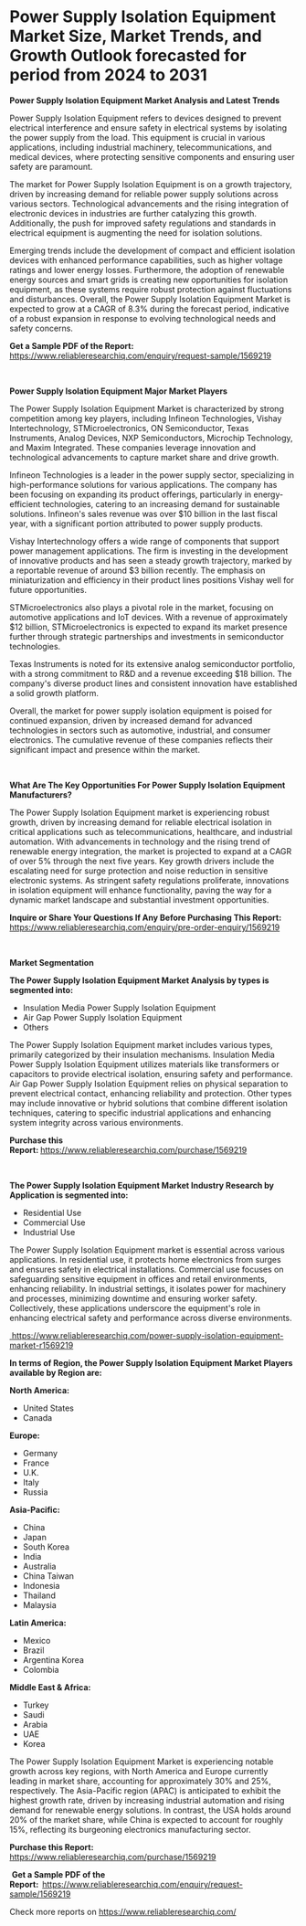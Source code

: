 <p><h1>Power Supply Isolation Equipment Market Size, Market Trends, and Growth Outlook forecasted for period from 2024 to 2031</h1></p><p><strong>Power Supply Isolation Equipment Market Analysis and Latest Trends</strong></p>
<p><p>Power Supply Isolation Equipment refers to devices designed to prevent electrical interference and ensure safety in electrical systems by isolating the power supply from the load. This equipment is crucial in various applications, including industrial machinery, telecommunications, and medical devices, where protecting sensitive components and ensuring user safety are paramount.</p><p>The market for Power Supply Isolation Equipment is on a growth trajectory, driven by increasing demand for reliable power supply solutions across various sectors. Technological advancements and the rising integration of electronic devices in industries are further catalyzing this growth. Additionally, the push for improved safety regulations and standards in electrical equipment is augmenting the need for isolation solutions.</p><p>Emerging trends include the development of compact and efficient isolation devices with enhanced performance capabilities, such as higher voltage ratings and lower energy losses. Furthermore, the adoption of renewable energy sources and smart grids is creating new opportunities for isolation equipment, as these systems require robust protection against fluctuations and disturbances. Overall, the Power Supply Isolation Equipment Market is expected to grow at a CAGR of 8.3% during the forecast period, indicative of a robust expansion in response to evolving technological needs and safety concerns.</p></p>
<p><strong>Get a Sample PDF of the Report:&nbsp;</strong> <a href="https://www.reliableresearchiq.com/enquiry/request-sample/1569219?utm_campaign=1170&utm_medium=2&utm_source=Github&utm_content=ia&utm_term=28122024&utm_id=power-supply-isolation-equipment">https://www.reliableresearchiq.com/enquiry/request-sample/1569219</a></p>
<p>&nbsp;</p>
<p><strong>Power Supply Isolation Equipment Major Market Players</strong></p>
<p><p>The Power Supply Isolation Equipment Market is characterized by strong competition among key players, including Infineon Technologies, Vishay Intertechnology, STMicroelectronics, ON Semiconductor, Texas Instruments, Analog Devices, NXP Semiconductors, Microchip Technology, and Maxim Integrated. These companies leverage innovation and technological advancements to capture market share and drive growth.</p><p>Infineon Technologies is a leader in the power supply sector, specializing in high-performance solutions for various applications. The company has been focusing on expanding its product offerings, particularly in energy-efficient technologies, catering to an increasing demand for sustainable solutions. Infineon's sales revenue was over $10 billion in the last fiscal year, with a significant portion attributed to power supply products.</p><p>Vishay Intertechnology offers a wide range of components that support power management applications. The firm is investing in the development of innovative products and has seen a steady growth trajectory, marked by a reportable revenue of around $3 billion recently. The emphasis on miniaturization and efficiency in their product lines positions Vishay well for future opportunities.</p><p>STMicroelectronics also plays a pivotal role in the market, focusing on automotive applications and IoT devices. With a revenue of approximately $12 billion, STMicroelectronics is expected to expand its market presence further through strategic partnerships and investments in semiconductor technologies.</p><p>Texas Instruments is noted for its extensive analog semiconductor portfolio, with a strong commitment to R&D and a revenue exceeding $18 billion. The company's diverse product lines and consistent innovation have established a solid growth platform.</p><p>Overall, the market for power supply isolation equipment is poised for continued expansion, driven by increased demand for advanced technologies in sectors such as automotive, industrial, and consumer electronics. The cumulative revenue of these companies reflects their significant impact and presence within the market.</p></p>
<p>&nbsp;</p>
<p><strong>What Are The Key Opportunities For Power Supply Isolation Equipment Manufacturers?</strong></p>
<p><p>The Power Supply Isolation Equipment market is experiencing robust growth, driven by increasing demand for reliable electrical isolation in critical applications such as telecommunications, healthcare, and industrial automation. With advancements in technology and the rising trend of renewable energy integration, the market is projected to expand at a CAGR of over 5% through the next five years. Key growth drivers include the escalating need for surge protection and noise reduction in sensitive electronic systems. As stringent safety regulations proliferate, innovations in isolation equipment will enhance functionality, paving the way for a dynamic market landscape and substantial investment opportunities.</p></p>
<p><strong>Inquire or Share Your Questions If Any Before Purchasing This Report:</strong> <a href="https://www.reliableresearchiq.com/enquiry/pre-order-enquiry/1569219?utm_campaign=1170&utm_medium=2&utm_source=Github&utm_content=ia&utm_term=28122024&utm_id=power-supply-isolation-equipment">https://www.reliableresearchiq.com/enquiry/pre-order-enquiry/1569219</a></p>
<p>&nbsp;</p>
<p><strong>Market Segmentation</strong></p>
<p><strong>The Power Supply Isolation Equipment Market Analysis by types is segmented into:</strong></p>
<p><ul><li>Insulation Media Power Supply Isolation Equipment</li><li>Air Gap Power Supply Isolation Equipment</li><li>Others</li></ul></p>
<p><p>The Power Supply Isolation Equipment market includes various types, primarily categorized by their insulation mechanisms. Insulation Media Power Supply Isolation Equipment utilizes materials like transformers or capacitors to provide electrical isolation, ensuring safety and performance. Air Gap Power Supply Isolation Equipment relies on physical separation to prevent electrical contact, enhancing reliability and protection. Other types may include innovative or hybrid solutions that combine different isolation techniques, catering to specific industrial applications and enhancing system integrity across various environments.</p></p>
<p><strong>Purchase this Report:&nbsp;</strong><a href="https://www.reliableresearchiq.com/purchase/1569219?utm_campaign=1170&utm_medium=2&utm_source=Github&utm_content=ia&utm_term=28122024&utm_id=power-supply-isolation-equipment">https://www.reliableresearchiq.com/purchase/1569219</a></p>
<p>&nbsp;</p>
<p><strong>The Power Supply Isolation Equipment Market Industry Research by Application is segmented into:</strong></p>
<p><ul><li>Residential Use</li><li>Commercial Use</li><li>Industrial Use</li></ul></p>
<p><p>The Power Supply Isolation Equipment market is essential across various applications. In residential use, it protects home electronics from surges and ensures safety in electrical installations. Commercial use focuses on safeguarding sensitive equipment in offices and retail environments, enhancing reliability. In industrial settings, it isolates power for machinery and processes, minimizing downtime and ensuring worker safety. Collectively, these applications underscore the equipment's role in enhancing electrical safety and performance across diverse environments.</p></p>
<p><a href="https://www.reliableresearchiq.com/power-supply-isolation-equipment-market-r1569219?utm_campaign=1170&utm_medium=2&utm_source=Github&utm_content=ia&utm_term=28122024&utm_id=power-supply-isolation-equipment">&nbsp;https://www.reliableresearchiq.com/power-supply-isolation-equipment-market-r1569219</a></p>
<p><strong>In terms of Region, the Power Supply Isolation Equipment Market Players available by Region are:</strong></p>
<p>
    <p> <strong> North America: </strong>
        <ul>
            <li>United States</li>
            <li>Canada</li>
        </ul>
        </p> 
    <p> <strong> Europe: </strong>
        <ul>
            <li>Germany</li>
            <li>France</li>
            <li>U.K.</li>
            <li>Italy</li>
            <li>Russia</li>
        </ul>
        </p> 
    <p> <strong> Asia-Pacific: </strong>
        <ul>
            <li>China</li>
            <li>Japan</li>
            <li>South Korea</li>
            <li>India</li>
            <li>Australia</li>
            <li>China Taiwan</li>
            <li>Indonesia</li>
            <li>Thailand</li>
            <li>Malaysia</li>
        </ul>
        </p> 
    <p> <strong> Latin America: </strong>
        <ul>
            <li>Mexico</li>
            <li>Brazil</li>
            <li>Argentina Korea</li>
            <li>Colombia</li>
        </ul>
        </p> 
    <p> <strong> Middle East & Africa: </strong>
        <ul>
            <li>Turkey</li>
            <li>Saudi</li>
            <li>Arabia</li>
            <li>UAE</li>
            <li>Korea</li>
        </ul>
    </p>
    </p>
<p><p>The Power Supply Isolation Equipment Market is experiencing notable growth across key regions, with North America and Europe currently leading in market share, accounting for approximately 30% and 25%, respectively. The Asia-Pacific region (APAC) is anticipated to exhibit the highest growth rate, driven by increasing industrial automation and rising demand for renewable energy solutions. In contrast, the USA holds around 20% of the market share, while China is expected to account for roughly 15%, reflecting its burgeoning electronics manufacturing sector.</p></p>
<p><strong>Purchase this Report: </strong><a href="https://www.reliableresearchiq.com/purchase/1569219?utm_campaign=1170&utm_medium=2&utm_source=Github&utm_content=ia&utm_term=28122024&utm_id=power-supply-isolation-equipment">https://www.reliableresearchiq.com/purchase/1569219</a></p>
<p>&nbsp;<strong>Get a Sample PDF of the Report:&nbsp;&nbsp;</strong><a href="https://www.reliableresearchiq.com/enquiry/request-sample/1569219?utm_campaign=1170&utm_medium=2&utm_source=Github&utm_content=ia&utm_term=28122024&utm_id=power-supply-isolation-equipment">https://www.reliableresearchiq.com/enquiry/request-sample/1569219</a></p>
<p><strong></strong></p>
<p>Check more reports on <a href="https://www.reliableresearchiq.com/?utm_campaign=1170&utm_medium=2&utm_source=Github&utm_content=ia&utm_term=28122024&utm_id=power-supply-isolation-equipment">https://www.reliableresearchiq.com/</a></p>